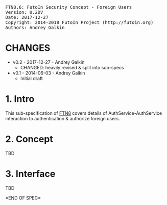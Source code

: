 <pre>
FTN8.6: FutoIn Security Concept - Foreign Users
Version: 0.2DV
Date: 2017-12-27
Copyright: 2014-2018 FutoIn Project (http://futoin.org)
Authors: Andrey Galkin
</pre>

# CHANGES

* v0.2 - 2017-12-27 - Andrey Galkin
    - CHANGED: heavily revised & split into sub-specs
* v0.1 - 2014-06-03 - Andrey Galkin
    - Initial draft

# 1. Intro

This sub-specification of [FTN8](./ftn8_security_concept.md) covers
details of AuthService-AuthService interaction to authentication &
authorize foreign users.

# 2. Concept

TBD

# 3. Interface

TBD

=END OF SPEC=
